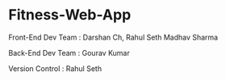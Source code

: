 # Fitness-Web-App
Front-End Dev Team :
  Darshan Ch,
  Rahul Seth
  Madhav Sharma 

Back-End Dev Team :
  Gourav Kumar

Version Control :
  Rahul Seth

